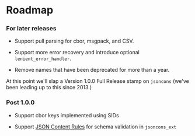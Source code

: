 # Roadmap

### For later releases

- Support pull parsing for cbor, msgpack, and CSV.

- Support more error recovery and introduce optional `lenient_error_handler`.

- Remove names that have been deprecated for more than a year.

At this point we'll slap a Version 1.0.0 Full Release stamp on `jsoncons`
(we've been leading up to this since 2013.)

### Post 1.0.0

- Support cbor keys implemented using SIDs

- Support [JSON Content Rules](https://datatracker.ietf.org/doc/draft-newton-json-content-rules/) for schema validation in `jsoncons_ext`

